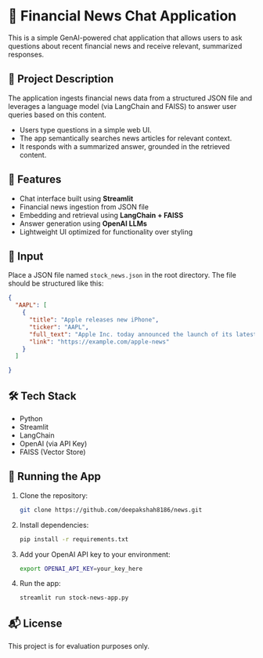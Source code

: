 
# 💬 Financial News Chat Application

This is a simple GenAI-powered chat application that allows users to ask questions about recent financial news and receive relevant, summarized responses.

## 📌 Project Description

The application ingests financial news data from a structured JSON file and leverages a language model (via LangChain and FAISS) to answer user queries based on this content.

- Users type questions in a simple web UI.
- The app semantically searches news articles for relevant context.
- It responds with a summarized answer, grounded in the retrieved content.

## 🚀 Features

- Chat interface built using **Streamlit**
- Financial news ingestion from JSON file
- Embedding and retrieval using **LangChain + FAISS**
- Answer generation using **OpenAI LLMs**
- Lightweight UI optimized for functionality over styling

## 📂 Input

Place a JSON file named `stock_news.json` in the root directory. The file should be structured like this:

```json
{
  "AAPL": [
    {
      "title": "Apple releases new iPhone", 
      "ticker": "AAPL",
      "full_text": "Apple Inc. today announced the launch of its latest iPhone...",
      "link": "https://example.com/apple-news"
    }
  ]

}
```

## 🛠️ Tech Stack

- Python
- Streamlit
- LangChain
- OpenAI (via API Key)
- FAISS (Vector Store)

## 🧪 Running the App

1. Clone the repository:
   ```bash
   git clone https://github.com/deepakshah8186/news.git
   ```

2. Install dependencies:
   ```bash
   pip install -r requirements.txt
   ```

3. Add your OpenAI API key to your environment:
   ```bash
   export OPENAI_API_KEY=your_key_here
   ```

4. Run the app:
   ```bash
   streamlit run stock-news-app.py
   ```

## 📬 License

This project is for evaluation purposes only.
